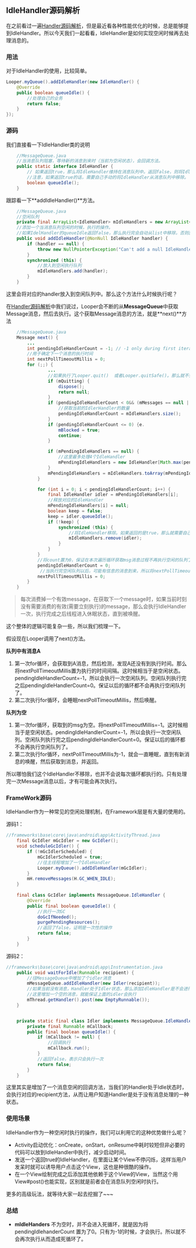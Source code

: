 ## IdleHandler源码解析

在之前看过一遍[Handler源码解析](https://juejin.cn/post/6844904159288754183)，但是最近看各种性能优化的时候，总是能够提到IdleHandler。所以今天我们一起看看，IdleHandler是如何实现空闲时候再去处理消息的。

### 用法

对于IdleHandler的使用，比较简单。

```java
Looper.myQueue().addIdleHandler(new IdleHandler() {  
    @Override  
    public boolean queueIdle() {  
        //处理自己的业务
        return false;    
    }  
});
```

### 源码

我们直接看一下IdleHandler类的说明

```java
    //MessageQueue.java
	//当消息队列阻塞，等待新的消息到来时（当前为空闲状态），会回调方法。
    public static interface IdleHandler {
        // 如果返回true，那么将IdleHandler维持在消息队列中。返回false，则将IdleHandler从消息队列移除
        //注意，如果返回true的话，需要自己手动的将IdleHandler从消息队列中移除。
        boolean queueIdle();
    }
```

跟踪看一下**addIdleHandler()**方法。

```java
    //MessageQueue.java
    //空闲队列
    private final ArrayList<IdleHandler> mIdleHandlers = new ArrayList<IdleHandler>();
	//添加一个当消息队列空闲的时候，执行的操作。
    //如果IdelHandler的queueIdle返回false，那么执行完会自动从list中移除，否则就需要自己手动移除了
    public void addIdleHandler(@NonNull IdleHandler handler) {
        if (handler == null) {
            throw new NullPointerException("Can't add a null IdleHandler");
        }
        synchronized (this) {
            //放入到空闲执行队列
            mIdleHandlers.add(handler);
        }
    }
```

这里会将对应的handler放入到空闲队列中。那么这个方法什么时候执行呢？

在[Handler源码解析]()中我们说过，Looper会不断的从**MessageQueue**中获取Message消息，然后去执行。这个获取Message消息的方法，就是**next()**方法

```java
    //MessageQueue.java
	Message next() {
        ...
        int pendingIdleHandlerCount = -1; // -1 only during first iteration
        //用于确定下一个消息的执行时间
        int nextPollTimeoutMillis = 0;
        for (;;) {
                ...
                //如果执行了Looper.quit()  或者Looper.quitSafe()。那么就不会执行了
                if (mQuitting) {
                    dispose();
                    return null;
                }
                if (pendingIdleHandlerCount < 0&& (mMessages == null || now < mMessages.when)) {
                    //获取当前的IdlerHandler的数量
                    pendingIdleHandlerCount = mIdleHandlers.size();
                }
                if (pendingIdleHandlerCount <= 0) {e.
                    mBlocked = true;
                    continue;
                }

                if (mPendingIdleHandlers == null) {
                    //这里最多处理4个IdleHandler
                    mPendingIdleHandlers = new IdleHandler[Math.max(pendingIdleHandlerCount, 4)];
                }
                mPendingIdleHandlers = mIdleHandlers.toArray(mPendingIdleHandlers);
            }

            for (int i = 0; i < pendingIdleHandlerCount; i++) {
                final IdleHandler idler = mPendingIdleHandlers[i];
                //释放对应的IdleHandler
                mPendingIdleHandlers[i] = null; 
                boolean keep = false;
                keep = idler.queueIdle();
                if (!keep) {
                    synchronized (this) {
                        //将IdleHandler移除。如果返回的是true，那么就需要自己手动去移除了
                        mIdleHandlers.remove(idler);
                    }
                }
            }
        	//将count置为0，保证在本次遍历循环获取msg消息过程不再执行空闲的队列了。
            pendingIdleHandlerCount = 0;
             //当执行完空闲队列以后，可能有信息的消息到来，所以将nextPollTimeoutMillis置为0，再次检测是否有消息的
            nextPollTimeoutMillis = 0;
        }
    }

```

> 每次消费掉一个有效message，在获取下一个message时，如果当前时刻没有需要消费的有效(需要立刻执行)的message，那么会执行IdleHandler一次，执行完成之后线程进入休眠状态，直到被唤醒。

这个整体的逻辑可能复杂一些，所以我们梳理一下。

假设现在Looper调用了next()方法。

**队列中有消息A**

1. 第一次for循环，会获取到A消息，然后检测，发现A还没有到执行时间。那么将nextPollTimeoutMillis置为执行的时间间隔。这时候相当于是空闲状态。pendingIdleHandlerCount=-1，所以会执行一次空闲队列。空闲队列执行完之后pendingIdleHandlerCount=0。保证以后的循环都不会再执行空闲队列了。
2. 第二次执行for循环，会睡眠nextPollTimeoutMillis，然后唤醒。

**队列为空**

1. 第一次for循环，获取到的msg为空。将nextPollTimeoutMillis=-1。这时候相当于是空闲状态。pendingIdleHandlerCount=-1，所以会执行一次空闲队列。空闲队列执行完之后pendingIdleHandlerCount=0。保证以后的循环都不会再执行空闲队列了。
2. 第二次执行for循环，nextPollTimeoutMillis为-1，就会一直睡眠，直到有新消息的唤醒，然后获取到消息，并返回。

所以哪怕我们这个IdleHandler不移除，也并不会说每次循环都执行的。只有处理完一次Message消息以后，才有可能会再次执行。

### FrameWork源码

IdleHandler作为一种常见的空闲处理机制，在Framework层是有大量的使用的。

源码1：

```java
//frameworks\base\core\java\android\app\ActivityThread.java
	final GcIdler mGcIdler = new GcIdler();
	void scheduleGcIdler() {
        if (!mGcIdlerScheduled) {
            mGcIdlerScheduled = true;
			//往主线程增加了一个IdleHandler
            Looper.myQueue().addIdleHandler(mGcIdler);
        }
        mH.removeMessages(H.GC_WHEN_IDLE);
    }
	
    final class GcIdler implements MessageQueue.IdleHandler {
        @Override
        public final boolean queueIdle() {
        	//执行一次GC
            doGcIfNeeded();
            purgePendingResources();
			//返回了false，证明是一次性的操作
            return false;
        }
    }
```

源码2：

```java
//frameworks\base\core\java\android\app\Instrumentation.java
    public void waitForIdle(Runnable recipient) {
    	//往MessageQueue中增加了个idler消息
        mMessageQueue.addIdleHandler(new Idler(recipient));
		//如果当前没有消息，Handler处于Idler状态，那么添加IdleHandler是不会进行触发的，只有等下一次Idle状态才会触发
		//这里增加一个空的消息，就能保证上面的idler会执行
        mThread.getHandler().post(new EmptyRunnable());
    }


    private static final class Idler implements MessageQueue.IdleHandler {
        private final Runnable mCallback;
        public final boolean queueIdle() {
            if (mCallback != null) {
				//回调执行
                mCallback.run();
            }
            //返回false，表示只会执行一次
            return false;
        }
    }
```

这里其实是增加了一个消息空闲的回调方法，当我们的Handler处于Idle状态时，会执行对应的recipient方法，从而让用户知道Handler是处于没有消息处理的一种状态。

### 使用场景

IdleHandler作为一种空闲时执行的操作，我们可以利用它的这种优势做什么呢？

* Activity启动优化：onCreate，onStart，onResume中耗时较短但非必要的代码可以放到IdleHandler中执行，减少启动时间。
* 发送一个返回true的IdleHandler，在里面让某个View不停闪烁，这样当用户发呆时就可以诱导用户点击这个View，这也是种很酷的操作。
* 在一个View绘制完成之后添加其他依赖于这个View的View，当然这个用View#post()也能实现，区别就是前者会在消息队列空闲时执行。

更多的高级玩法，就等待大家一起去挖掘了~~~

### 总结

* **mIdleHanders** 不为空时，并不会进入死循环，就是因为将pendingIdlehanderCount 置为了0。只有为-1的时候，才会执行。所以就不会再次执行从而造成死循环了。

